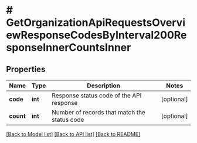 # # GetOrganizationApiRequestsOverviewResponseCodesByInterval200ResponseInnerCountsInner

## Properties

Name | Type | Description | Notes
------------ | ------------- | ------------- | -------------
**code** | **int** | Response status code of the API response | [optional]
**count** | **int** | Number of records that match the status code | [optional]

[[Back to Model list]](../../README.md#models) [[Back to API list]](../../README.md#endpoints) [[Back to README]](../../README.md)
